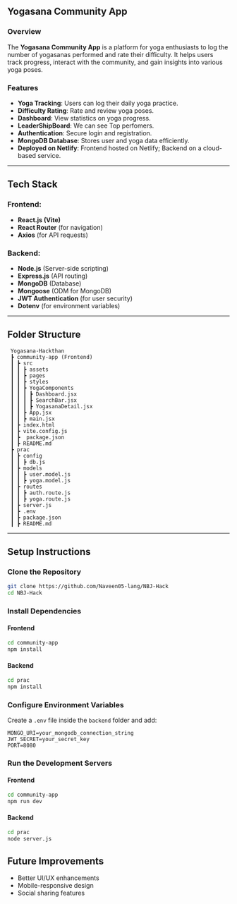 ##  Yogasana Community App

### Overview
The **Yogasana Community App** is a platform for yoga enthusiasts to log the number of yogasanas performed and rate their difficulty. It helps users track progress, interact with the community, and gain insights into various yoga poses.

### Features
-  **Yoga Tracking**: Users can log their daily yoga practice.
-  **Difficulty Rating**: Rate and review yoga poses.
-  **Dashboard**: View statistics on yoga progress.
- **LeaderShipBoard**: We can see Top perfomers.
-  **Authentication**: Secure login and registration.
- **MongoDB Database**: Stores user and yoga data efficiently.
- **Deployed on Netlify**: Frontend hosted on Netlify; Backend on a cloud-based service.

---

##  Tech Stack
### Frontend:
- **React.js (Vite)**
- **React Router** (for navigation)
- **Axios** (for API requests)

### Backend:
- **Node.js** (Server-side scripting)
- **Express.js** (API routing)
- **MongoDB** (Database)
- **Mongoose** (ODM for MongoDB)
- **JWT Authentication** (for user security)
- **Dotenv** (for environment variables)

---

##  Folder Structure
```
 Yogasana-Hackthan
 ┣ community-app (Frontend)
 ┃ ┣ src
 ┃ ┃ ┣ assets
 ┃ ┃ ┣ pages
 ┃ ┃ ┣ styles
 ┃ ┃ ┣ YogaComponents
 ┃ ┃ ┃ ┣ Dashboard.jsx
 ┃ ┃ ┃ ┣ SearchBar.jsx
 ┃ ┃ ┃ ┣ YogasanaDetail.jsx
 ┃ ┃ ┣ App.jsx
 ┃ ┃ ┣ main.jsx
 ┃ ┣ index.html
 ┃ ┣ vite.config.js
 ┃ ┣  package.json
 ┃ ┣ README.md
 ┣ prac
 ┃ ┣ config
 ┃ ┃ ┣ db.js
 ┃ ┣ models
 ┃ ┃ ┣ user.model.js
 ┃ ┃ ┣ yoga.model.js
 ┃ ┣ routes
 ┃ ┃ ┣ auth.route.js
 ┃ ┃ ┣ yoga.route.js
 ┃ ┣ server.js
 ┃ ┣ .env
 ┃ ┣ package.json
 ┃ ┣ README.md
```

---

##  Setup Instructions
### Clone the Repository
```bash
git clone https://github.com/Naveen05-lang/NBJ-Hack
cd NBJ-Hack
```

### Install Dependencies
#### **Frontend**
```bash
cd community-app
npm install
```
#### **Backend**
```bash
cd prac
npm install
```

###  Configure Environment Variables
Create a `.env` file inside the `backend` folder and add:
```
MONGO_URI=your_mongodb_connection_string
JWT_SECRET=your_secret_key
PORT=8080
```

###  Run the Development Servers
#### **Frontend**
```bash
cd community-app
npm run dev
```
#### **Backend**
```bash
cd prac
node server.js
```



## Future Improvements
- Better UI/UX enhancements
- Mobile-responsive design
- Social sharing features
